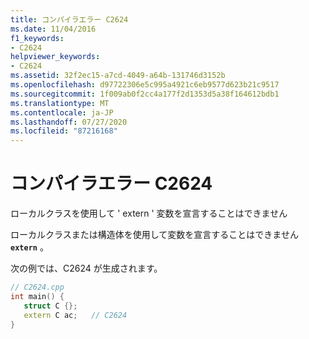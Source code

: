 ```yaml
---
title: コンパイラエラー C2624
ms.date: 11/04/2016
f1_keywords:
- C2624
helpviewer_keywords:
- C2624
ms.assetid: 32f2ec15-a7cd-4049-a64b-131746d3152b
ms.openlocfilehash: d97722306e5c995a4921c6eb9577d623b21c9517
ms.sourcegitcommit: 1f009ab0f2cc4a177f2d1353d5a38f164612bdb1
ms.translationtype: MT
ms.contentlocale: ja-JP
ms.lasthandoff: 07/27/2020
ms.locfileid: "87216168"
---
```

# <a name="compiler-error-c2624"></a>コンパイラエラー C2624

ローカルクラスを使用して ' extern ' 変数を宣言することはできません

ローカルクラスまたは構造体を使用して変数を宣言することはできません **`extern`** 。

次の例では、C2624 が生成されます。

```cpp
// C2624.cpp
int main() {
   struct C {};
   extern C ac;   // C2624
}
```

